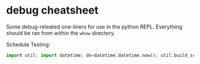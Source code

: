 # debug cheatsheet

Some debug-releated one-liners for use in the python REPL. Everything should be ran from within the `whow` directory.

Schedule Testing:
```py
import util; import datetime; dn=datetime.datetime.now(); util.build_schedule_tree(dn.time(), {"mon": util.ScheduleDay("mon", [util.ScheduleEntry(dn.time(), None, "arstarst", []), util.ScheduleEntry(dn.time(), None, "tarstars", [])], False), "thu": util.ScheduleDay("thu", [util.ScheduleEntry(dn.time(), None, "aouywfdharluyoths", [])], True)})
```